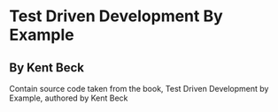 # Test Driven Development By Example
## By Kent Beck

Contain source code taken from the book, Test Driven Development by Example, authored by Kent Beck